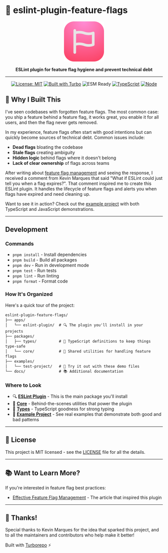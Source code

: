 # 🚀 eslint-plugin-feature-flags

<p align="center">
  <img src="./assets/icon.svg" width="128" height="128" alt="Eslint Plugin Feature Flags Logo" />
</p>

<div align="center">
  <b>ESLint plugin for feature flag hygiene and prevent technical debt</b>
</div>

---

<div align="center">
  <a href="https://opensource.org/licenses/MIT"><img src="https://img.shields.io/badge/License-MIT-blue.svg" alt="License: MIT"></a>
  <a href="https://turbo.build/"><img src="https://img.shields.io/badge/Built%20with-Turborepo-blueviolet" alt="Built with Turbo"></a>
  <img src="https://img.shields.io/badge/ESM-Ready-green" alt="ESM Ready">
  <a href="https://www.typescriptlang.org/"><img src="https://img.shields.io/badge/TypeScript-007ACC?logo=typescript&logoColor=white" alt="TypeScript"></a>
  <a href="https://nodejs.org"><img src="https://img.shields.io/badge/node-v18+-green.svg" alt="Node"></a>
</div>

## 🌱 Why I Built This

I've seen codebases with forgotten feature flags. The most common case: you ship a feature behind a feature flag, it works great, you enable it for all users, and then the flag never gets removed.

In my experience, feature flags often start with good intentions but can quickly become sources of technical debt. Common issues include:

- **Dead flags** bloating the codebase
- **Stale flags** creating ambiguity
- **Hidden logic** behind flags where it doesn't belong
- **Lack of clear ownership** of flags across teams

After writing about [feature flag management](https://arnaudzg.substack.com/p/effective-feature-flag-management) and seeing the response, I received a comment from Kevin Marques that said "What if ESLint could just tell you when a flag expires?". That comment inspired me to create this ESLint plugin. It handles the lifecycle of feature flags and alerts you when flags have expired and need cleaning up.

Want to see it in action? Check out the [example project](./examples/test-project/) with both TypeScript and JavaScript demonstrations.

---

## Development

### Commands

- `pnpm install` - Install dependencies
- `pnpm build` - Build all packages
- `pnpm dev` - Run in development mode
- `pnpm test` - Run tests
- `pnpm lint` - Run linting
- `pnpm format` - Format code

### How It's Organized

Here's a quick tour of the project:

```
eslint-plugin-feature-flags/
├── apps/
│   └── eslint-plugin/  # 🔍 The plugin you'll install in your projects
├── packages/
│   ├── types/          # 📝 TypeScript definitions to keep things type-safe
│   └── core/           # 🧩 Shared utilities for handling feature flags
├── examples/
│   └── test-project/   # 🧪 Try it out with these demo files
└── docs/               # 📚 Additional documentation
```

### Where to Look

- 🔍 **[ESLint Plugin](./apps/eslint-plugin/)** - This is the main package you'll install
- 🧩 **[Core](./packages/core/)** - Behind-the-scenes utilities that power the plugin
- 📝 **[Types](./packages/types/)** - TypeScript goodness for strong typing
- 🧪 **[Example Project](./examples/test-project/)** - See real examples that demonstrate both good and bad patterns

---

## 📄 License

This project is MIT licensed - see the [LICENSE](LICENSE) file for all the details.

---

## 📚 Want to Learn More?

If you're interested in feature flag best practices:

- [Effective Feature Flag Management](https://arnaudzg.substack.com/p/effective-feature-flag-management) - The article that inspired this plugin

---

## 🙏 Thanks!

Special thanks to Kevin Marques for the idea that sparked this project, and to all the maintainers and contributors who help make it better!

Built with [Turborepo](https://turbo.build/) ⚡️

